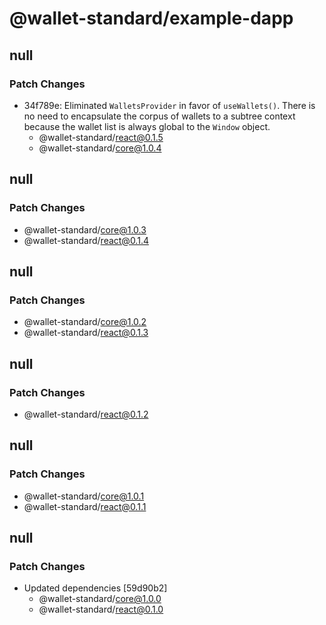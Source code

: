 # @wallet-standard/example-dapp

## null

### Patch Changes

-   34f789e: Eliminated `WalletsProvider` in favor of `useWallets()`. There is no need to encapsulate the corpus of wallets to a subtree context because the wallet list is always global to the `Window` object.
    -   @wallet-standard/react@0.1.5
    -   @wallet-standard/core@1.0.4

## null

### Patch Changes

-   @wallet-standard/core@1.0.3
-   @wallet-standard/react@0.1.4

## null

### Patch Changes

-   @wallet-standard/core@1.0.2
-   @wallet-standard/react@0.1.3

## null

### Patch Changes

-   @wallet-standard/react@0.1.2

## null

### Patch Changes

-   @wallet-standard/core@1.0.1
-   @wallet-standard/react@0.1.1

## null

### Patch Changes

-   Updated dependencies [59d90b2]
    -   @wallet-standard/core@1.0.0
    -   @wallet-standard/react@0.1.0
